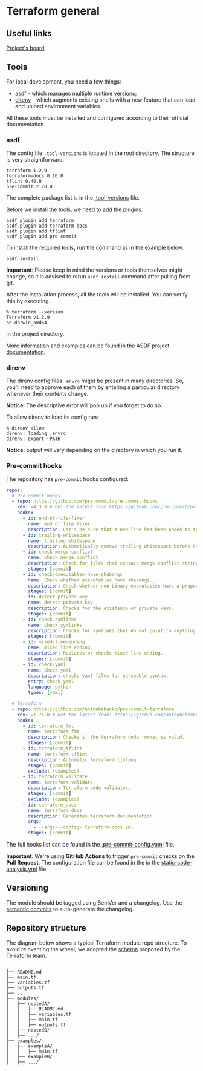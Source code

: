 # Terraform general

## Useful links

[Project's board](https://github.com/orgs/opsd-io/projects/1)

## Tools

For local development, you need a few things:

- [asdf](https://asdf-vm.com/guide/getting-started.html) - which manages multiple runtime versions;
- [direnv](https://direnv.net/docs/installation.html) - which augments existing shells with a new feature that can load and unload environment variables.

All these tools must be installed and configured according to their official documentation.

### asdf

The config file `.tool-versions` is located in the root directory. The structure is very straightforward.

```shell
terraform 1.2.9
terraform-docs 0.16.0
tflint 0.40.0
pre-commit 2.20.0
```

The complete package list is in the [.tool-versions](.tool-versions) file.

Before we install the tools, we need to add the plugins:

```shell
asdf plugin add terraform
asdf plugin add terraform-docs
asdf plugin add tflint
asdf plugin add pre-commit
```

To install the required tools, run the command as in the example below.

```shell
asdf install
```

**Important**: Please keep in mind the versions or tools themselves might change, so it is advised to rerun `asdf install` command after pulling from git.

After the installation process, all the tools will be installed. You can verify this by executing.

```shell
% terraform --version
Terraform v1.2.9
on darwin_amd64
```

in the project directory.

More information and examples can be found in the ASDF project [documentation](https://asdf-vm.com/manage/plugins.html).

### direnv

The direnv config files `.envrc` might be present in many directories.
So, you'll need to approve each of them by entering a particular directory whenever their contents change.

**Notice**: The descriptive error will pop up if you forget to do so.

To allow direnv to load its config run:

```shell
% direnv allow
direnv: loading .envrc
direnv: export ~PATH
```
**Notice**: output will vary depending on the directory in which you run it.

### Pre-commit hooks

The repository has `pre-commit` hooks configured:

```yaml
repos:
  # Pre-commit hooks
  - repo: https://github.com/pre-commit/pre-commit-hooks
    rev: v4.3.0 # Get the latest from https://github.com/pre-commit/pre-commit-hooks/releases
    hooks:
      - id: end-of-file-fixer
        name: end of file fixer
        description: Let's be sure that a new line has been added to the end of the file.
      - id: trailing-whitespace
        name: trailing whitespace
        description: Automatically remove trailing whitespace before committing.
      - id: check-merge-conflict
        name: check merge conflict
        description: Check for files that contain merge conflict strings.
        stages: [commit]
      - id: check-executables-have-shebangs
        name: Check whether executables have shebangs.
        description: Check whether non-binary executables have a proper shebang.
        stages: [commit]
      - id: detect-private-key
        name: detect private key
        description: Checks for the existence of private keys.
        stages: [commit]
      - id: check-symlinks
        name: check symlinks
        description: Checks for symlinks that do not point to anything.
        stages: [commit]
      - id: mixed-line-ending
        name: mixed line ending
        description: Replaces or checks mixed line ending.
        stages: [commit]
      - id: check-yaml
        name: check yaml
        description: checks yaml files for parseable syntax.
        entry: check-yaml
        language: python
        types: [yaml]

  # Terraform
  - repo: https://github.com/antonbabenko/pre-commit-terraform
    rev: v1.75.0 # Get the latest from: https://github.com/antonbabenko/pre-commit-terraform/releases
    hooks:
      - id: terraform_fmt
        name: terraform fmt
        description: Checks if the terraform code format is valid.
        stages: [commit]
      - id: terraform_tflint
        name: terraform tflint
        description: Automatic terraform linting.
        stages: [commit]
        exclude: (examples)
      - id: terraform_validate
        name: terraform validate
        description: Terraform code validator.
        stages: [commit]
        exclude: (examples)
      - id: terraform_docs
        name: terraform docs
        description: Generates terraform documentation.
        args:
          - --args=--config=.terraform-docs.yml
        stages: [commit]
```

The full hooks list can be found in the [.pre-commit-config.yaml](.pre-commit-config.yaml) file.

**Important**: We're using **GitHub Actions** to trigger `pre-commit` checks on the **Pull Request**. The configuration file can be found in the in the [static-code-analysis.yml](.github/workflows/static-code-analysis.yml) file.

## Versioning

The module should be tagged using SemVer and a changelog. Use the [semantic commits](https://www.conventionalcommits.org/en/v1.0.0/) to auto-generate the changelog.

## Repository structure

The diagram below shows a typical Terraform module repo structure. To avoid reinventing the wheel, we adopted the [schema](https://www.terraform.io/language/modules/develop/structure) proposed by the Terraform team.

```
.
├── README.md
├── main.tf
├── variables.tf
├── outputs.tf
├── ...
├── modules/
│   ├── nestedA/
│   │   ├── README.md
│   │   ├── variables.tf
│   │   ├── main.tf
│   │   ├── outputs.tf
│   ├── nestedB/
│   ├── .../
├── examples/
│   ├── exampleA/
│   │   ├── main.tf
│   ├── exampleB/
│   ├── .../
```
